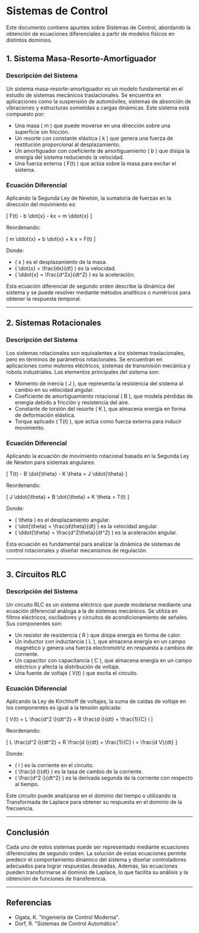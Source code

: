 # Sistemas de Control

Este documento contiene apuntes sobre Sistemas de Control, abordando la obtención de ecuaciones diferenciales a partir de modelos físicos en distintos dominios.

## 1. Sistema Masa-Resorte-Amortiguador

### **Descripción del Sistema**

Un sistema masa-resorte-amortiguador es un modelo fundamental en el estudio de sistemas mecánicos traslacionales. Se encuentra en aplicaciones como la suspensión de automóviles, sistemas de absorción de vibraciones y estructuras sometidas a cargas dinámicas. Este sistema está compuesto por:

- Una masa \( m \) que puede moverse en una dirección sobre una superficie sin fricción.
- Un resorte con constante elástica \( k \) que genera una fuerza de restitución proporcional al desplazamiento.
- Un amortiguador con coeficiente de amortiguamiento \( b \) que disipa la energía del sistema reduciendo la velocidad.
- Una fuerza externa \( F(t) \) que actúa sobre la masa para excitar el sistema.

### **Ecuación Diferencial**

Aplicando la Segunda Ley de Newton, la sumatoria de fuerzas en la dirección del movimiento es:

\[
F(t) - b \dot{x} - kx = m \ddot{x}
\]

Reordenando:

\[
 m \ddot{x} + b \dot{x} + k x = F(t)
\]

Donde:
- \( x \) es el desplazamiento de la masa.
- \( \dot{x} = \frac{dx}{dt} \) es la velocidad.
- \( \ddot{x} = \frac{d^2x}{dt^2} \) es la aceleración.

Esta ecuación diferencial de segundo orden describe la dinámica del sistema y se puede resolver mediante métodos analíticos o numéricos para obtener la respuesta temporal.

---

## 2. Sistemas Rotacionales

### **Descripción del Sistema**

Los sistemas rotacionales son equivalentes a los sistemas traslacionales, pero en términos de parámetros rotacionales. Se encuentran en aplicaciones como motores eléctricos, sistemas de transmisión mecánica y robots industriales. Los elementos principales del sistema son:

- Momento de inercia \( J \), que representa la resistencia del sistema al cambio en su velocidad angular.
- Coeficiente de amortiguamiento rotacional \( B \), que modela pérdidas de energía debido a fricción y resistencia del aire.
- Constante de torsión del resorte \( K \), que almacena energía en forma de deformación elástica.
- Torque aplicado \( T(t) \), que actúa como fuerza externa para inducir movimiento.

### **Ecuación Diferencial**

Aplicando la ecuación de movimiento rotacional basada en la Segunda Ley de Newton para sistemas angulares:

\[
T(t) - B \dot{\theta} - K \theta = J \ddot{\theta}
\]

Reordenando:

\[
J \ddot{\theta} + B \dot{\theta} + K \theta = T(t)
\]

Donde:
- \( \theta \) es el desplazamiento angular.
- \( \dot{\theta} = \frac{d\theta}{dt} \) es la velocidad angular.
- \( \ddot{\theta} = \frac{d^2\theta}{dt^2} \) es la aceleración angular.

Esta ecuación es fundamental para analizar la dinámica de sistemas de control rotacionales y diseñar mecanismos de regulación.

---

## 3. Circuitos RLC

### **Descripción del Sistema**

Un circuito RLC es un sistema eléctrico que puede modelarse mediante una ecuación diferencial análoga a la de sistemas mecánicos. Se utiliza en filtros eléctricos, osciladores y circuitos de acondicionamiento de señales. Sus componentes son:

- Un resistor de resistencia \( R \) que disipa energía en forma de calor.
- Un inductor con inductancia \( L \), que almacena energía en un campo magnético y genera una fuerza electromotriz en respuesta a cambios de corriente.
- Un capacitor con capacitancia \( C \), que almacena energía en un campo eléctrico y afecta la distribución de voltaje.
- Una fuente de voltaje \( V(t) \) que excita el circuito.

### **Ecuación Diferencial**

Aplicando la Ley de Kirchhoff de voltajes, la suma de caídas de voltaje en los componentes es igual a la tensión aplicada:

\[
V(t) = L \frac{d^2 i}{dt^2} + R \frac{d i}{dt} + \frac{1}{C} i
\]

Reordenando:

\[
L \frac{d^2 i}{dt^2} + R \frac{d i}{dt} + \frac{1}{C} i = \frac{d V}{dt}
\]

Donde:
- \( i \) es la corriente en el circuito.
- \( \frac{d i}{dt} \) es la tasa de cambio de la corriente.
- \( \frac{d^2 i}{dt^2} \) es la derivada segunda de la corriente con respecto al tiempo.

Este circuito puede analizarse en el dominio del tiempo o utilizando la Transformada de Laplace para obtener su respuesta en el dominio de la frecuencia.

---

## Conclusión

Cada uno de estos sistemas puede ser representado mediante ecuaciones diferenciales de segundo orden. La solución de estas ecuaciones permite predecir el comportamiento dinámico del sistema y diseñar controladores adecuados para lograr respuestas deseadas. Además, las ecuaciones pueden transformarse al dominio de Laplace, lo que facilita su análisis y la obtención de funciones de transferencia.

---

## Referencias
- Ogata, K. "Ingeniería de Control Moderna".
- Dorf, R. "Sistemas de Control Automático".
